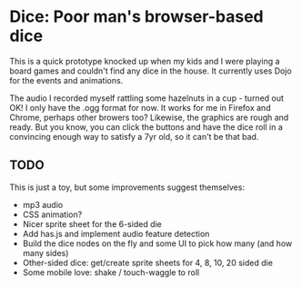 # Dice: Poor man's browser-based dice

This is a quick prototype knocked up when my kids and I were playing a board games and couldn't find any dice in the house. It currently uses Dojo for the events and animations. 

The audio I recorded myself rattling some hazelnuts in a cup - turned out OK! I only have the .ogg format for now. It works for me in Firefox and Chrome, perhaps other browers too?
Likewise, the graphics are rough and ready. But you know, you can click the buttons and have the dice roll in a convincing enough way to satisfy a 7yr old, so it can't be that bad. 

## TODO

This is just a toy, but some improvements suggest themselves:

 * mp3 audio
 * CSS animation?
 * Nicer sprite sheet for the 6-sided die
 * Add has.js and implement audio feature detection
 * Build the dice nodes on the fly and some UI to pick how many (and how many sides)
 * Other-sided dice: get/create sprite sheets for 4, 8, 10, 20 sided die
 * Some mobile love: shake / touch-waggle to roll
